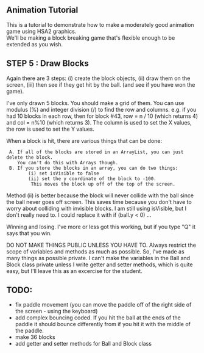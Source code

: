 ## Animation Tutorial

This is a tutorial to demonstrate how to make a moderately good animation game using HSA2 graphics.  
We'll be making a block breaking game that's flexible enough to be extended as you wish.
 

## STEP 5 : Draw Blocks

Again there are 3 steps: 
	(i)   create the block objects, 
	(ii)  draw them on the screen, 
	(iii) then see if they get hit by the ball. (and see if you have won the game).

I've only drawn 5 blocks. You should make a grid of them. 
You can use modulus (%) and integer division (/) to find the row and columns. 
e.g. if you had 10 blocks in each row, then for block #43, row = n / 10 (which returns 4) and col = n%10 (which returns 3). 
The column is used to set the X values, the row is used to set the Y values.

When a block is hit, there are various things that can be done:

     A. If all of the blocks are stored in an ArrayList, you can just delete the block.
        You can't do this with Arrays though.
     B. If you store the blocks in an array, you can do two things: 
		    (i) set isVisible to false 
		    (ii) set the y coordinate of the block to -100. 
             This moves the block up off of the top of the screen.
        
Method (ii) is better because the block will never collide with the ball since the ball never goes off screen. 
This saves time because you don't have to worry about colliding with invisible blocks. 
I am still using isVisible, but I don't really need to. I could replace it with if (ball.y < 0) ...

Winning and losing. I've more or less got this working, but if you type "Q" it says that you win.

DO NOT MAKE THINGS PUBLIC UNLESS YOU HAVE TO. Always restrict the scope of variables and methods as much as possible.
So, I've made as many things as possible private. I can't make the variables in the Ball and Block class private unless I write getter and setter methods, which is quite easy, but I'll leave this as an excercise for the student.

## TODO:
* fix paddle movement (you can move the paddle off of the right side of the screen - using the keyboard)
* add complex bouncing coded. If you hit the ball at the ends of the paddle it should bounce differently from if you hit it with the middle of the paddle.
* make 36 blocks
* add getter and setter methods for Ball and Block class

 
